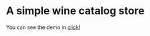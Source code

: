 # A simple wine catalog store

You can see the demo in <a href="https://sad-saha-8b52ce.netlify.com" >click!</a>
